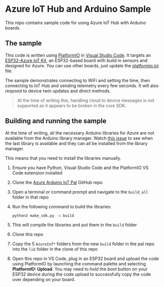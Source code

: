 # Azure IoT Hub and Arduino Sample

This repo contains sample code for using Azure IoT Hub with Arduino boards.

## The sample

This code is written using [PlatformIO](https://platformio.org) in [Visual Studio Code](https://code.visualstudio.com/?WT.mc_id=academic-10991-jabenn). It targets an [ESP32-Azure IoT Kit](https://www.espressif.com/en/products/devkits/esp32-azure-kit/overview), an ESP32-based board with build in sensors and designed for Azure. You can use other boards, just update the [platformio.ini](./platformio.ini) file.

The sample demonstrates connecting to WiFi and setting the time, then connecting to IoT Hub and sending telemetry every few seconds. It will also respond to device twin updates and direct methods.

> At the time of writing this, handling cloud to device messages is not supported as it appears to be broken in the core SDK.

## Building and running the sample

At the time of writing, all the necessary Arduino libraries for Azure are not available from the Arduino library manager. Watch [this issue](https://github.com/arduino/Arduino/issues/10952) to see when the last library is available and they can all be installed from the library manager.

This means that you need to install the libraries manually.

1. Ensure you have Python, Visual Studio Code and the PlatformIO VS Code extension installed

1. Clone the [Azure Arduino IoT Pal](https://github.com/Azure/azure-iot-pal-arduino/) GitHub repo

1. Open a terminal or command prompt and navigate to the `build_all` folder in that repo

1. Run the following command to build the libraries:

    ```sh
    python3 make_sdk.py -o build
    ```

1. This will compile the libraries and put them in the `build` folder

1. Clone this repo

1. Copy the 5 `AzureIoT*` folders from the new `build` folder in the pal repo into the `lib` folder in the clone of this repo

1. Open this repo in VS Code, plug in an ESP32 board and upload the code using PlatformIO by launching the command palette and selecting **PlatformIO: Upload**. You may need to hold the *boot* button on your ESP32 device during the code upload to successfully copy the code over depending on your board.
